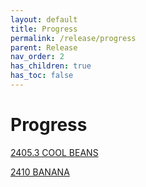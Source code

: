 ```yaml
---
layout: default
title: Progress
permalink: /release/progress
parent: Release
nav_order: 2
has_children: true
has_toc: false
---
```


# Progress

[2405.3 COOL BEANS]({{site.baseurl}}/release/coolbeans)

[2410 BANANA]()
